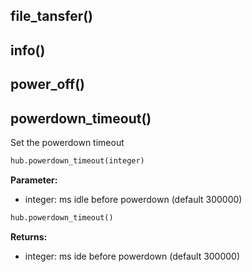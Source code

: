 ## file_tansfer()

## info()

## power_off()

## powerdown_timeout()

Set the powerdown timeout

``` python
hub.powerdown_timeout(integer)

```

__Parameter:__ 

* integer: ms idle before powerdown (default 300000)

``` python
hub.powerdown_timeout()

```

__Returns:__

* integer: ms ide before powerdown (default 300000)

## 